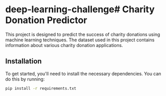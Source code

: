 # deep-learning-challenge# Charity Donation Predictor

This project is designed to predict the success of charity donations using machine learning techniques. The dataset used in this project contains information about various charity donation applications.

## Installation

To get started, you'll need to install the necessary dependencies. You can do this by running:

```bash
pip install -r requirements.txt
